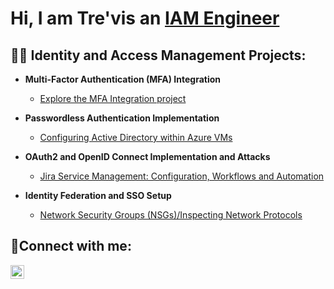 <h1>Hi, I am Tre'vis an <a href="https://linkedin.com/in/trevisdean"> IAM Engineer </a></h1>

<h2>👨‍💻 Identity and Access Management Projects:</h2>

- <b>Multi-Factor Authentication (MFA) Integration</b>
  - [Explore the MFA Integration project](https://github.com/TechwTre/MFA-Integration)
    
- <b>Passwordless Authentication Implementation</b>
  - [Configuring Active Directory within Azure VMs](https://github.com/TechwTre/configure-ad)
- <b>OAuth2 and OpenID Connect Implementation and Attacks</b>
  - [Jira Service Management: Configuration, Workflows and Automation](https://github.com/TechwTre/jira-configuration)
- <b>Identity Federation and SSO Setup</b>
  - [Network Security Groups (NSGs)/Inspecting Network Protocols](https://github.com/TechwTre/Azure-network-protocols)
<h2>🤳Connect with me:</h2>

[<img align="left" alt="Josh | LinkedIn" width="22px" src="https://cdn.jsdelivr.net/npm/simple-icons@v3/icons/linkedin.svg" />][linkedin]

[linkedin]: https://linkedin.com/in/trevisdean/
